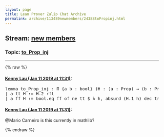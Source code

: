 ```yaml
---
layout: page
title: Lean Prover Zulip Chat Archive 
permalink: archive/113489newmembers/24388toPropinj.html
---
```


## Stream: [new members](index.html)
### Topic: [to_Prop_inj](24388toPropinj.html)

---


{% raw %}
#### [ Kenny Lau (Jan 11 2019 at 11:31)](https://leanprover.zulipchat.com/#narrow/stream/113489-new%20members/topic/to_Prop_inj/near/154908038):
<div class="codehilite"><pre><span></span><span class="kn">lemma</span> <span class="n">to_Prop_inj</span> <span class="o">:</span> <span class="bp">Π</span> <span class="o">{</span><span class="n">a</span> <span class="n">b</span> <span class="o">:</span> <span class="n">bool</span><span class="o">}</span> <span class="o">(</span><span class="n">H</span> <span class="o">:</span> <span class="o">(</span><span class="n">a</span> <span class="o">:</span> <span class="kt">Prop</span><span class="o">)</span> <span class="bp">↔</span> <span class="o">(</span><span class="n">b</span> <span class="o">:</span> <span class="kt">Prop</span><span class="o">)),</span> <span class="n">a</span> <span class="bp">=</span> <span class="n">b</span>
<span class="bp">|</span> <span class="n">a</span> <span class="n">tt</span> <span class="n">H</span> <span class="o">:=</span> <span class="n">H</span><span class="bp">.</span><span class="mi">2</span> <span class="n">rfl</span>
<span class="bp">|</span> <span class="n">a</span> <span class="n">ff</span> <span class="n">H</span> <span class="o">:=</span> <span class="n">bool</span><span class="bp">.</span><span class="n">eq_ff_of_ne_tt</span> <span class="err">$</span> <span class="bp">λ</span> <span class="n">h</span><span class="o">,</span> <span class="n">absurd</span> <span class="o">(</span><span class="n">H</span><span class="bp">.</span><span class="mi">1</span> <span class="n">h</span><span class="o">)</span> <span class="n">dec_trivial</span>
</pre></div>

#### [ Kenny Lau (Jan 11 2019 at 11:31)](https://leanprover.zulipchat.com/#narrow/stream/113489-new%20members/topic/to_Prop_inj/near/154908043):
<p><span class="user-mention" data-user-id="110049">@Mario Carneiro</span> is this currently in mathlib?</p>


{% endraw %}
